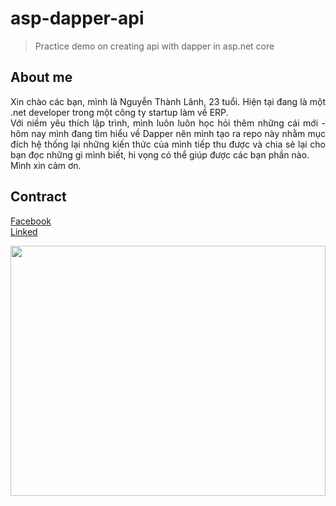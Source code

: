# asp-dapper-api
> Practice demo on creating api with dapper in asp.net core 

## About me
<p style="text-align: justify;">
Xin chào các bạn, mình là Nguyễn Thành Lãnh, 23 tuổi. Hiện tại đang là một .net developer trong một công ty startup làm về ERP.<br>
Với niềm yêu thích lập trình, mình luôn luôn học hỏi thêm những cái mới - hôm nay mình đang tìm hiểu về Dapper nên mình tạo ra repo
này nhằm mục đích hệ thống lại những kiến thức của mình tiếp thu được và chia sẻ lại cho bạn đọc những gì mình biết, hi vọng có thể giúp 
được các bạn phần nào.<br>
Mình xin cảm ơn.
</p>

## Contract
[Facebook](https://www.facebook.com/lanhAN0207)  
[Linked](https://www.linkedin.com/in/lanh-nguyen-952716222)  

<img src="https://i.pinimg.com/originals/7d/2a/9f/7d2a9fca264faa93561f72b5fc885fec.gif" width="100%" height = "400px"/>
